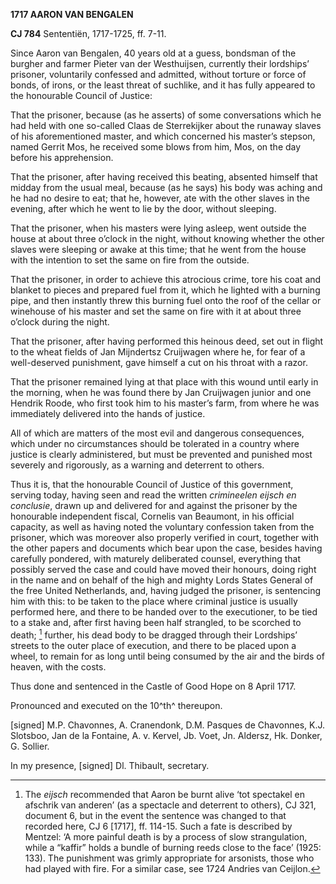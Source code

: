 **1717 AARON VAN BENGALEN**

**CJ 784** Sententiën, 1717-1725, ff. 7-11.

Since Aaron van Bengalen, 40 years old at a guess, bondsman of the
burgher and farmer Pieter van der Westhuijsen, currently their
lordships’ prisoner, voluntarily confessed and admitted, without torture
or force of bonds, of irons, or the least threat of suchlike, and it has
fully appeared to the honourable Council of Justice:

That the prisoner, because (as he asserts) of some conversations which
he had held with one so-called Claas de Sterrekijker about the runaway
slaves of his aforementioned master, and which concerned his master’s
stepson, named Gerrit Mos, he received some blows from him, Mos, on the
day before his apprehension.

That the prisoner, after having received this beating, absented himself
that midday from the usual meal, because (as he says) his body was
aching and he had no desire to eat; that he, however, ate with the other
slaves in the evening, after which he went to lie by the door, without
sleeping.

That the prisoner, when his masters were lying asleep, went outside the
house at about three o’clock in the night, without knowing whether the
other slaves were sleeping or awake at this time; that he went from the
house with the intention to set the same on fire from the outside.

That the prisoner, in order to achieve this atrocious crime, tore his
coat and blanket to pieces and prepared fuel from it, which he lighted
with a burning pipe, and then instantly threw this burning fuel onto the
roof of the cellar or winehouse of his master and set the same on fire
with it at about three o’clock during the night.

That the prisoner, after having performed this heinous deed, set out in
flight to the wheat fields of Jan Mijndertsz Cruijwagen where he, for
fear of a well-deserved punishment, gave himself a cut on his throat
with a razor.

That the prisoner remained lying at that place with this wound until
early in the morning, when he was found there by Jan Cruijwagen junior
and one Hendrik Roode, who first took him to his master’s farm, from
where he was immediately delivered into the hands of justice.

All of which are matters of the most evil and dangerous consequences,
which under no circumstances should be tolerated in a country where
justice is clearly administered, but must be prevented and punished most
severely and rigorously, as a warning and deterrent to others.

Thus it is, that the honourable Council of Justice of this government,
serving today, having seen and read the written *crimineelen eijsch en
conclusie*, drawn up and delivered for and against the prisoner by the
honourable independent fiscal, Cornelis van Beaumont, in his official
capacity, as well as having noted the voluntary confession taken from
the prisoner, which was moreover also properly verified in court,
together with the other papers and documents which bear upon the case,
besides having carefully pondered, with maturely deliberated counsel,
everything that possibly served the case and could have moved their
honours, doing right in the name and on behalf of the high and mighty
Lords States General of the free United Netherlands, and, having judged
the prisoner, is sentencing him with this: to be taken to the place
where criminal justice is usually performed here, and there to be handed
over to the executioner, to be tied to a stake and, after first having
been half strangled, to be scorched to death; [^1] further, his dead
body to be dragged through their Lordships’ streets to the outer place
of execution, and there to be placed upon a wheel, to remain for as long
until being consumed by the air and the birds of heaven, with the costs.

Thus done and sentenced in the Castle of Good Hope on 8 April 1717.

Pronounced and executed on the 10^th^ thereupon.

\[signed\] M.P. Chavonnes, A. Cranendonk, D.M. Pasques de Chavonnes,
K.J. Slotsboo, Jan de la Fontaine, A. v. Kervel, Jb. Voet, Jn. Aldersz,
Hk. Donker, G. Sollier.

In my presence, \[signed\] Dl. Thibault, secretary.

[^1]: The *eijsch* recommended that Aaron be burnt alive ‘tot spectakel
    en afschrik van anderen’ (as a spectacle and deterrent to others),
    CJ 321, document 6, but in the event the sentence was changed to
    that recorded here, CJ 6 \[1717\], ff. 114-15. Such a fate is
    described by Mentzel: ‘A more painful death is by a process of slow
    strangulation, while a “kaffir” holds a bundle of burning reeds
    close to the face’ (1925: 133). The punishment was grimly
    appropriate for arsonists, those who had played with fire. For a
    similar case, see 1724 Andries van Ceijlon.
